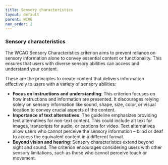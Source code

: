 ```yaml
---
title: Sensory characteristics 
layout: default 
parent: WCAG
nav_order: 2
---
```


### Sensory characteristics

The WCAG Sensory Characteristics criterion aims to prevent reliance on sensory information alone to convey essential content or functionality. This ensures that users with diverse sensory abilities can access and understand your content.

These are the principles to create content that delivers information effectively to users with a variety of sensory abilities:

- **Focus on instructions and understanding**: This criterion focuses on how instructions and information are presented. It discourages relying solely on sensory information like sound, shape, size, color, or visual location to convey crucial aspects of the content.
- **Importance of text alternatives**: The guideline emphasizes providing text alternatives for non-text content. This could include alt text for images, transcripts for audio, or captions for video. Text alternatives allow users who cannot perceive the sensory information – blind or deaf to access the equivalent content in a different format.
- **Beyond vision and hearing**: Sensory characteristics extend beyond sight and sound. The criterion encourages considering users with other sensory limitations, such as those who cannot perceive touch or movement.
